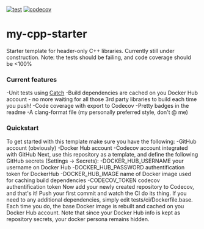 [![test](https://github.com/kubagalecki/my-cpp-starter/workflows/test/badge.svg)](https://github.com/kubagalecki/my-cpp-starter/actions)
[![codecov](https://codecov.io/gh/kubagalecki/my-cpp-starter/branch/master/graph/badge.svg)](https://codecov.io/gh/kubagalecki/my-cpp-starter)

# my-cpp-starter
Starter template for header-only C++ libraries. Currently still under construction.
Note: the tests should be failing, and code coverage should be <100%

### Current features
-Unit tests using [Catch](https://github.com/catchorg/Catch2)
-Build dependencies are cached on you Docker Hub account - no more waiting for all those 3rd party libraries to build each time you push!
-Code coverage with export to Codecov
-Pretty badges in the readme
-A clang-format file (my personally preferred style, don't @ me)

### Quickstart
To get started with this template make sure you have the following:
-GitHub account (obviously)
-Docker Hub account
-Codecov account integrated with GitHub
Next, use this repository as a template, and define the following GitHub secrets (Settings -> Secrets):
-DOCKER_HUB_USERNAME your username on Docker Hub
-DOCKER_HUB_PASSWORD authentification token for DockerHub
-DOCKER_HUB_IMAGE    name of Docker image used for caching build dependencies
-CODECOV_TOKEN       codecov authentification token
Now add your newly created repository to Codecov, and that's it! Push your first commit and watch the CI do its thing. If you need to any additional dependencies, simply edit tests/ci/Dockerfile.base. Each time you do, the base Docker image is rebuilt and cached on you Docker Hub account. Note that since your Docker Hub info is kept as repository secrets, your docker persona remains hidden.
